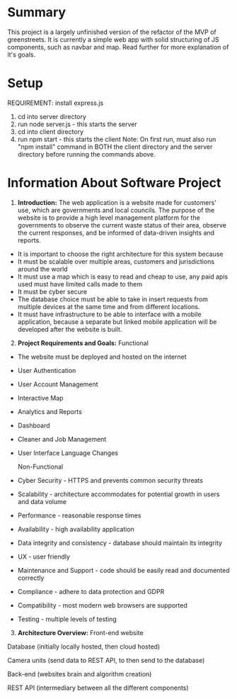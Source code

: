# Summary
This project is a largely unfinished version of the refactor of the MVP of greenstreets. It is currently a simple web app with solid structuring of JS components, such as navbar and map. Read further for more explanation of it's goals.

# Setup
REQUIREMENT: install express.js

1. cd into server directory
2. run node server.js - this starts the server
3. cd into client directory 
4. run npm start - this starts the client
Note: On first run, must also run "npm install" command in BOTH the client directory and the server directory before running the commands above.

# Information About Software Project 
1. **Introduction:**
The web application is a website made for customers' use, which are governments and local councils. The purpose of the website is to provide a high level management platform for the governments to observe the current waste status of their area, observe the current responses, and be informed of data-driven insights and reports.
- It is important to choose the right architecture for this system because
- It must be scalable over multiple areas, customers and jurisdictions around the world
- It must use a map which is easy to read and cheap to use, any paid apis used must have limited calls made to them
- It must be cyber secure
- The database choice must be able to take in insert requests from multiple devices at the same time and from different locations.
- It must have infrastructure to be able to interface with a mobile application, because a separate but linked mobile application will be developed after the website is built.

2. **Project Requirements and Goals:**
  Functional
- The website must be deployed and hosted on the internet
- User Authentication
- User Account Management
- Interactive Map
- Analytics and Reports
- Dashboard
- Cleaner and Job Management
- User Interface Language Changes


  Non-Functional
- Cyber Security - HTTPS and prevents common security threats
- Scalability - architecture accommodates for potential growth in users and data volume
- Performance - reasonable response times
- Availability - high availability application
- Data integrity and consistency - database should maintain its integrity
- UX - user friendly
- Maintenance and Support - code should be easily read and documented correctly
- Compliance - adhere to data protection and GDPR
- Compatibility - most modern web browsers are supported
- Testing - multiple levels of testing


3. **Architecture Overview:**
Front-end website

Database (initially locally hosted, then cloud hosted)

Camera units (send data to REST API, to then send to the database)

Back-end (websites brain and algorithm creation)

REST API (intermediary between all the different components)
